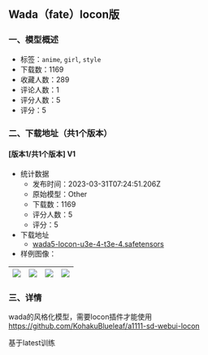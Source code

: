 ## Wada（fate）locon版
### 一、模型概述

- 标签：`anime`, `girl`, `style`
- 下载数：1169
- 收藏人数：289
- 评论人数：1
- 评分人数：5
- 评分：5

### 二、下载地址（共1个版本）

#### [版本1/共1个版本] V1

- 统计数据
  - 发布时间：2023-03-31T07:24:51.206Z
  - 原始模型：Other
  - 下载数：1169
  - 评分人数：5
  - 评分：5
- 下载地址
  - [wada5-locon-u3e-4-t3e-4.safetensors](https://civitai.com/api/download/models/21174)
- 样例图像：

| <img src="https://image.civitai.com/xG1nkqKTMzGDvpLrqFT7WA/39ecc15f-0510-44d3-5bfc-364ea1f9dc00/width=450/224279.jpeg" /> | <img src="https://image.civitai.com/xG1nkqKTMzGDvpLrqFT7WA/0c1fc5fd-033a-4b17-ecc9-47e146c08900/width=450/224290.jpeg" /> | <img src="https://image.civitai.com/xG1nkqKTMzGDvpLrqFT7WA/db335fc9-e7d4-4357-30a4-07fdd8523100/width=450/224289.jpeg" /> | <img src="https://image.civitai.com/xG1nkqKTMzGDvpLrqFT7WA/cf9cf450-4105-4df6-057c-842782a3d400/width=450/224288.jpeg" /> |
| ---- | ---- | ---- | ---- |


### 三、详情
<p>wada的风格化模型，需要locon插件才能使用<a target="_blank" rel="ugc" href="https://github.com/KohakuBlueleaf/a1111-sd-webui-locon">https://github.com/KohakuBlueleaf/a1111-sd-webui-locon</a></p><p>基于latest训练</p>